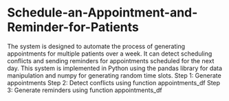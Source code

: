 # Schedule-an-Appointment-and-Reminder-for-Patients

The system is designed to automate the process of generating appointments for multiple patients over a week. It can detect scheduling conflicts and sending reminders for appointments scheduled for the next day. This system is implemented in Python using the pandas library for data manipulation and numpy for generating random time slots.
Step 1: Generate appointments
Step 2: Detect conflicts using function appointments_df
Step 3: Generate reminders using function appointments_df
